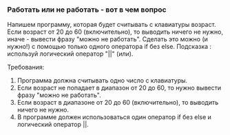 
### Работать или не работать - вот в чем вопрос

Напишем программу, которая будет считывать с клавиатуры возраст. Если возраст от 20 до 60 (включительно), то выводить ничего не нужно,
иначе - вывести фразу &quot;можно не работать&quot;. Сделать это можно (и нужно!) с помощью только одного оператора if без else.
Подсказка : используй логический оператор &quot;||&quot; (или).


Требования:
1.	Программа должна считывать одно число c клавиатуры.
2.	Если возраст не попадает в диапазон от 20 до 60, то нужно вывести фразу &quot;можно не работать&quot;.
3.	Если возраст в диапазоне от 20 до 60 (включительно), то выводить ничего не нужно.
4.	В программе должен использоваться один оператор if без else и логический оператор ||.


